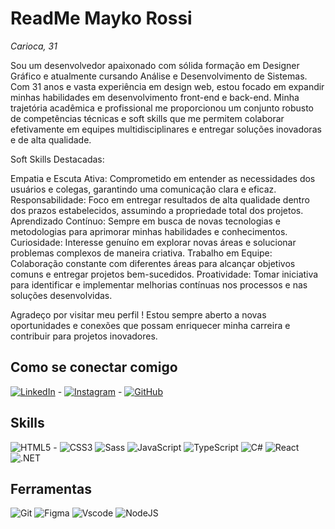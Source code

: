 # ReadMe Mayko Rossi
_Carioca, 31_

Sou um desenvolvedor apaixonado com sólida formação em Designer Gráfico e atualmente cursando Análise e Desenvolvimento de Sistemas. Com 31 anos e vasta experiência em design web, estou focado em expandir minhas habilidades em desenvolvimento front-end e back-end. Minha trajetória acadêmica e profissional me proporcionou um conjunto robusto de competências técnicas e soft skills que me permitem colaborar efetivamente em equipes multidisciplinares e entregar soluções inovadoras e de alta qualidade.

Soft Skills Destacadas:

Empatia e Escuta Ativa: Comprometido em entender as necessidades dos usuários e colegas, garantindo uma comunicação clara e eficaz.
Responsabilidade: Foco em entregar resultados de alta qualidade dentro dos prazos estabelecidos, assumindo a propriedade total dos projetos.
Aprendizado Contínuo: Sempre em busca de novas tecnologias e metodologias para aprimorar minhas habilidades e conhecimentos.
Curiosidade: Interesse genuíno em explorar novas áreas e solucionar problemas complexos de maneira criativa.
Trabalho em Equipe: Colaboração constante com diferentes áreas para alcançar objetivos comuns e entregar projetos bem-sucedidos.
Proatividade: Tomar iniciativa para identificar e implementar melhorias contínuas nos processos e nas soluções desenvolvidas.


Agradeço por visitar meu perfil ! Estou sempre aberto a novas oportunidades e conexões que possam enriquecer minha carreira e contribuir para projetos inovadores.


## Como se conectar comigo

[![LinkedIn](https://img.shields.io/badge/LinkedIn-0077B5?style=for-the-badge&logo=linkedin&logoColor=white)](https://www.linkedin.com/in/mayko-rossi-319579260//) - [![Instagram](https://img.shields.io/badge/-Instagram-%23E4405F?style=for-the-badge&logo=instagram&logoColor=white)](https://www.instagram.com/donmayko/) - [![GitHub](https://img.shields.io/badge/GitHub-100000?style=for-the-badge&logo=github&logoColor=white)](https://github.com/MaykoRossi)

## Skills

![HTML5](https://img.shields.io/badge/HTML5-E34F26?style=for-the-badge&logo=html5&logoColor=white) - 
![CSS3](https://img.shields.io/badge/CSS3-1572B6?style=for-the-badge&logo=css3&logoColor=white)
![Sass](https://img.shields.io/badge/Sass-000?style=for-the-badge&logo=sass)
![JavaScript](https://img.shields.io/badge/JavaScript-F7DF1E?style=for-the-badge&logo=javascript&logoColor=black)
![TypeScript](https://img.shields.io/badge/TypeScript-007ACC?style=for-the-badge&logo=typescript&logoColor=white)
![C#](https://img.shields.io/badge/C%23-239120?style=for-the-badge&logo=c-sharp&logoColor=white)
![React](https://img.shields.io/badge/React-20232A?style=for-the-badge&logo=react&logoColor=61DAFB)
![.NET](https://img.shields.io/badge/.NET-5C2D91?style=for-the-badge&logo=.net&logoColor=white)



## Ferramentas

![Git](https://img.shields.io/badge/GIT-E44C30?style=for-the-badge&logo=git&logoColor=white)
![Figma](https://img.shields.io/badge/Figma-696969?style=for-the-badge&logo=figma&logoColor=figma)
![Vscode](https://img.shields.io/badge/Vscode-007ACC?style=for-the-badge&logo=visual-studio-code&logoColor=white)
![NodeJS](https://img.shields.io/badge/node.js-6DA55F?style=for-the-badge&logo=node.js&logoColor=white)

